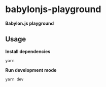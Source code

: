 # babylonjs-playground
**Babylon.js playground**

## Usage
**Install dependencies**
```
yarn
```

**Run development mode**
```
yarn dev
```
